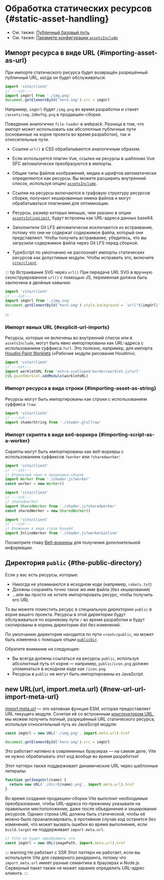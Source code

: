 # Обработка статических ресурсов {#static-asset-handling}

- См. также: [Публичный базовый путь](./build#public-base-path)
- См. также: [Параметр конфигурации `assetsInclude`](/config/shared-options.md#assetsinclude)

## Импорт ресурса в виде URL {#importing-asset-as-url}

При импорте статического ресурса будет возвращён разрешённый публичный URL, когда он будет обслуживаться:

```js twoslash
import 'vite/client'
// ---cut---
import imgUrl from './img.png'
document.getElementById('hero-img').src = imgUrl
```

Например, `imgUrl` будет `/img.png` во время разработки и станет `/assets/img.2d8efhg.png` в продакшен-сборке.

Поведение аналогично `file-loader` в webpack. Разница в том, что импорт может использовать как абсолютные публичные пути (основанные на корне проекта во время разработки), так и относительные пути.

- Ссылки `url()` в CSS обрабатываются аналогичным образом.

- Если используется плагин Vue, ссылки на ресурсы в шаблонах Vue SFC автоматически преобразуются в импорты.

- Общие типы файлов изображений, медиа и шрифтов автоматически определяются как ресурсы. Вы можете расширить внутренний список, используя опцию [`assetsInclude`](/config/shared-options.md#assetsinclude).

- Ссылки на ресурсы включаются в графовую структуру ресурсов сборки, получают хешированные имена файлов и могут обрабатываться плагинами для оптимизации.

- Ресурсы, размер которых меньше, чем указано в опции [`assetsInlineLimit`](/config/build-options.md#build-assetsinlinelimit), будут встроены как URL-адреса данных base64.

- Заполнители Git LFS автоматически исключаются из встраивания, потому что они не содержат содержимое файла, который они представляют. Чтобы получить встраивание, убедитесь, что вы загрузили содержимое файла через Git LFS перед сборкой.

- TypeScript по умолчанию не распознаёт импорты статических ресурсов как допустимые модули. Чтобы исправить это, включите [`vite/client`](./features#client-types).

::: tip Встраивание SVG через `url()`
При передаче URL SVG в вручную сконструированное `url()` с помощью JS, переменная должна быть заключена в двойные кавычки:

```js twoslash
import 'vite/client'
// ---cut---
import imgUrl from './img.svg'
document.getElementById('hero-img').style.background = `url("${imgUrl}")`
```

:::

### Импорт явных URL {#explicit-url-imports}

Ресурсы, которые не включены во внутренний список или в `assetsInclude`, могут быть явно импортированы как URL-адреса с использованием суффикса `?url`. Это полезно, например, для импорта [Houdini Paint Worklets](https://houdini.how/usage) («Рабочие модули рисования Houdini»).

```js twoslash
import 'vite/client'
// ---cut---
import workletURL from 'extra-scalloped-border/worklet.js?url'
CSS.paintWorklet.addModule(workletURL)
```

### Импорт ресурса в виде строки {#importing-asset-as-string}

Ресурсы могут быть импортированы как строки с использованием суффикса `?raw`:

```js twoslash
import 'vite/client'
// ---cut---
import shaderString from './shader.glsl?raw'
```

### Импорт скрипта в виде веб-воркера {#importing-script-as-a-worker}

Скрипты могут быть импортированы как веб-воркеры с использованием суффиксов `?worker` или `?sharedworker`:

```js twoslash
import 'vite/client'
// ---cut---
// Отдельный чанк в продакшен-сборке
import Worker from './shader.js?worker'
const worker = new Worker()
```

```js twoslash
import 'vite/client'
// ---cut---
// sharedworker
import SharedWorker from './shader.js?sharedworker'
const sharedWorker = new SharedWorker()
```

```js twoslash
import 'vite/client'
// ---cut---
// Вложения в виде строк base64
import InlineWorker from './shader.js?worker&inline'
```

Посмотрите главу [Веб-воркеры](./features.md#web-workers) для получения дополнительной информации.

## Директория `public` {#the-public-directory}

Если у вас есть ресурсы, которые:

- Никогда не упоминаются в исходном коде (например, `robots.txt`)
- Должны сохранять точно такое же имя файла (без хеширования)
- ...или вы просто не хотите импортировать ресурс, чтобы получить его URL

То вы можете поместить ресурс в специальную директорию `public` в корне вашего проекта. Ресурсы в этой директории будут обслуживаться по корневому пути `/` во время разработки и будут скопированы в корень директории dist без изменений.

По умолчанию директория находится по пути `<root>/public`, но может быть изменена с помощью опции [`publicDir`](/config/shared-options.md#publicdir).

Обратите внимание на следующее:

- Вы всегда должны ссылаться на ресурсы `public`, используя абсолютный путь от корня — например, `public/icon.png` должен упоминаться в исходном коде как `/icon.png`.
- Ресурсы в `public` не могут быть импортированы из JavaScript.

## new URL(url, import.meta.url) {#new-url-url-import-meta-url}

[import.meta.url](https://developer.mozilla.org/ru/docs/Web/JavaScript/Reference/Operators/import.meta) — это нативная функция ESM, которая предоставляет URL текущего модуля. Сочетая её со встроенным [конструктором URL](https://developer.mozilla.org/ru/docs/Web/API/URL), мы можем получить полный, разрешённый URL статического ресурса, используя относительный путь из JavaScript модуля:

```js
const imgUrl = new URL('./img.png', import.meta.url).href

document.getElementById('hero-img').src = imgUrl
```

Это работает нативно в современных браузерах — на самом деле, Vite не нужно обрабатывать этот код вообще во время разработки!

Этот паттерн также поддерживает динамические URL через шаблонные литералы:

```js
function getImageUrl(name) {
  return new URL(`./dir/${name}.png`, import.meta.url).href
}
```

Во время создания продакшен-сборки Vite выполнит необходимые преобразования, чтобы URL-адреса по-прежнему указывали на правильное местоположение, даже после объединения и хеширования ресурсов. Однако строка URL должна быть статической, чтобы её можно было проанализировать, в противном случае код останется без изменений, что может вызвать ошибки во время выполнения, если `build.target` не поддерживает `import.meta.url`.

```js
// Vite не будет преображать это
const imgUrl = new URL(imagePath, import.meta.url).href
```

::: warning Не работает с SSR
Этот паттерн не работает, если вы используете Vite для серверного рендеринга, потому что `import.meta.url` имеет разные семантики в браузерах и Node.js. Серверный пакет также не может заранее определить URL-адрес клиента.
:::
